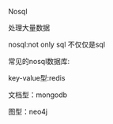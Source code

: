 Nosql

处理大量数据

nosql:not only sql 不仅仅是sql

常见的nosql数据库:

key-value型:redis

文档型：mongodb

图型：neo4j



